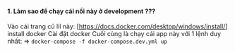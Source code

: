 #### 1. Làm sao để chạy cái nồi này ở development ???

Vào cái trang củ lil này: [https://docs.docker.com/desktop/windows/install/] install docker
Cài đặt docker
Cuối cùng là chạy cái app này với 1 lệnh duy nhất:
=> `docker-compose -f docker-compose.dev.yml up `
